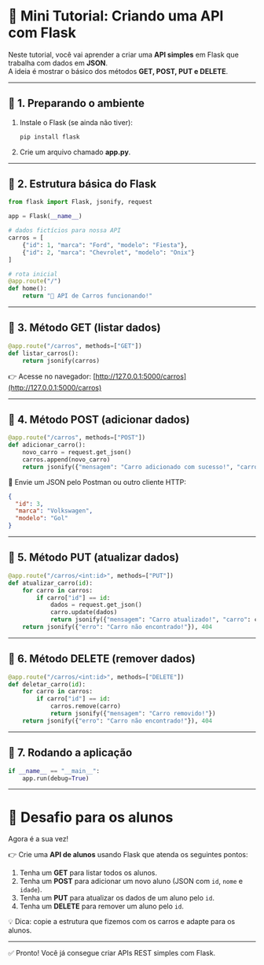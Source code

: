 # 🚀 Mini Tutorial: Criando uma API com Flask

Neste tutorial, você vai aprender a criar uma **API simples** em Flask que trabalha com dados em **JSON**.  
A ideia é mostrar o básico dos métodos **GET, POST, PUT e DELETE**.

---

## 📌 1. Preparando o ambiente
1. Instale o Flask (se ainda não tiver):
   ```bash
   pip install flask
   ```

2. Crie um arquivo chamado **app.py**.

---

## 📌 2. Estrutura básica do Flask
```python
from flask import Flask, jsonify, request

app = Flask(__name__)

# dados fictícios para nossa API
carros = [
    {"id": 1, "marca": "Ford", "modelo": "Fiesta"},
    {"id": 2, "marca": "Chevrolet", "modelo": "Onix"}
]

# rota inicial
@app.route("/")
def home():
    return "🚀 API de Carros funcionando!"
```

---

## 📌 3. Método GET (listar dados)
```python
@app.route("/carros", methods=["GET"])
def listar_carros():
    return jsonify(carros)
```
👉 Acesse no navegador: [http://127.0.0.1:5000/carros](http://127.0.0.1:5000/carros)

---

## 📌 4. Método POST (adicionar dados)
```python
@app.route("/carros", methods=["POST"])
def adicionar_carro():
    novo_carro = request.get_json()
    carros.append(novo_carro)
    return jsonify({"mensagem": "Carro adicionado com sucesso!", "carro": novo_carro})
```

📌 Envie um JSON pelo Postman ou outro cliente HTTP:
```json
{
  "id": 3,
  "marca": "Volkswagen",
  "modelo": "Gol"
}
```

---

## 📌 5. Método PUT (atualizar dados)
```python
@app.route("/carros/<int:id>", methods=["PUT"])
def atualizar_carro(id):
    for carro in carros:
        if carro["id"] == id:
            dados = request.get_json()
            carro.update(dados)
            return jsonify({"mensagem": "Carro atualizado!", "carro": carro})
    return jsonify({"erro": "Carro não encontrado!"}), 404
```

---

## 📌 6. Método DELETE (remover dados)
```python
@app.route("/carros/<int:id>", methods=["DELETE"])
def deletar_carro(id):
    for carro in carros:
        if carro["id"] == id:
            carros.remove(carro)
            return jsonify({"mensagem": "Carro removido!"})
    return jsonify({"erro": "Carro não encontrado!"}), 404
```

---

## 📌 7. Rodando a aplicação
```python
if __name__ == "__main__":
    app.run(debug=True)
```

---

# 🎯 Desafio para os alunos

Agora é a sua vez!

👉 Crie uma **API de alunos** usando Flask que atenda os seguintes pontos:

1. Tenha um **GET** para listar todos os alunos.  
2. Tenha um **POST** para adicionar um novo aluno (JSON com `id`, `nome` e `idade`).  
3. Tenha um **PUT** para atualizar os dados de um aluno pelo `id`.  
4. Tenha um **DELETE** para remover um aluno pelo `id`.  

💡 Dica: copie a estrutura que fizemos com os carros e adapte para os alunos.

---

✅ Pronto! Você já consegue criar APIs REST simples com Flask.
